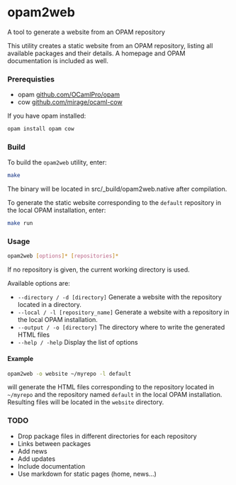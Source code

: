 opam2web
========

A tool to generate a website from an OPAM repository

This utility creates a static website from an OPAM repository, listing all 
available packages and their details. A homepage and OPAM documentation is 
included as well.

### Prerequisties

- opam [github.com/OCamlPro/opam](https://github.com/OCamlPro/opam)
- cow [github.com/mirage/ocaml-cow](https://github.com/mirage/ocaml-cow)

If you have opam installed:
```bash
opam install opam cow
```

### Build

To build the `opam2web` utility, enter:
```bash
make
```
The binary will be located in src/_build/opam2web.native after compilation.

To generate the static website corresponding to the `default` repository in the 
local OPAM installation, enter:
```bash
make run
```

### Usage

```bash
opam2web [options]* [repositories]*
```

If no repository is given, the current working directory is used.

Available options are:
- `--directory / -d [directory]`
    Generate a website with the repository located in a directory.
- `--local / -l [repository_name]`
    Generate a website with a repository in the local OPAM installation.
- `--output / -o [directory]`
    The directory where to write the generated HTML files
- `--help / -help`
    Display the list of options

#### Example

```bash
opam2web -o website ~/myrepo -l default
```
will generate the HTML files corresponding to the repository located in 
`~/myrepo` and the repository named `default` in the local OPAM installation.  
Resulting files will be located in the `website` directory.


### TODO

- Drop package files in different directories for each repository
- Links between packages
- Add news
- Add updates
- Include documentation
- Use markdown for static pages (home, news...)
